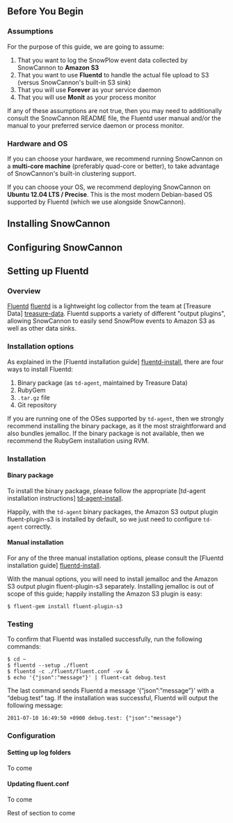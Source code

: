 ## Before You Begin

### Assumptions

For the purpose of this guide, we are going to assume:

1. That you want to log the SnowPlow event data collected by SnowCannon to **Amazon S3**
2. That you want to use **Fluentd** to handle the actual file upload to S3 (versus SnowCannon's built-in S3 sink)
3. That you will use **Forever** as your service daemon
4. That you will use **Monit** as your process monitor

If any of these assumptions are not true, then you may need to additionally consult the SnowCannon README file, the Fluentd user manual and/or the manual to your preferred service daemon or process monitor.

### Hardware and OS

If you can choose your hardware, we recommend running SnowCannon on a **multi-core machine** (preferably quad-core or better), to take advantage of SnowCannon's built-in clustering support.

If you can choose your OS, we recommend deploying SnowCannon on **Ubuntu 12.04 LTS / Precise**. This is the most modern Debian-based OS supported by Fluentd (which we use alongside SnowCannon).

## Installing SnowCannon

## Configuring SnowCannon

## Setting up Fluentd

### Overview

[Fluentd] [fluentd] is a lightweight log collector from the team at [Treasure Data] [treasure-data]. Fluentd supports a variety of different "output plugins", allowing SnowCannon to easily send SnowPlow events to Amazon S3 as well as other data sinks.

### Installation options

As explained in the [Fluentd installation guide] [fluentd-install], there are four ways to install Fluentd:

1. Binary package (as `td-agent`, maintained by Treasure Data)
2. RubyGem
3. `.tar.gz` file
4. Git repository

If you are running one of the OSes supported by `td-agent`, then we strongly recommend installing the binary package, as it the most straightforward and also bundles jemalloc. If the binary package is not available, then we recommend the RubyGem installation using RVM.

### Installation

#### Binary package

To install the binary package, please follow the appropriate [td-agent installation instructions] [td-agent-install].

Happily, with the `td-agent` binary packages, the Amazon S3 output plugin fluent-plugin-s3 is installed by default, so we just need to configure `td-agent` correctly.

#### Manual installation

For any of the three manual installation options, please consult the [Fluentd installation guide] [fluentd-install].

With the manual options, you will need to install jemalloc and the Amazon S3 output plugin fluent-plugin-s3 separately. Installing jemalloc is out of scope of this guide; happily installing the Amazon S3 plugin is easy:

    $ fluent-gem install fluent-plugin-s3

### Testing

To confirm that Fluentd was installed successfully, run the following commands:

    $ cd ~
    $ fluentd --setup ./fluent
    $ fluentd -c ./fluent/fluent.conf -vv &
    $ echo '{"json":"message"}' | fluent-cat debug.test

The last command sends Fluentd a message ‘{“json”:”message”}’ with a “debug.test” tag. If the installation was successful, Fluentd will output the following message:

    2011-07-10 16:49:50 +0900 debug.test: {"json":"message"}

### Configuration

#### Setting up log folders

To come

#### Updating fluent.conf

To come

Rest of section to come

[fluentd]: http://fluentd.org
[treasure-data]: http://treasure-data.com
[fluentd-install]: http://fluentd.org/doc/install.html
[td-agent-install]: http://help.treasure-data.com/kb/installing-td-agent-daemon